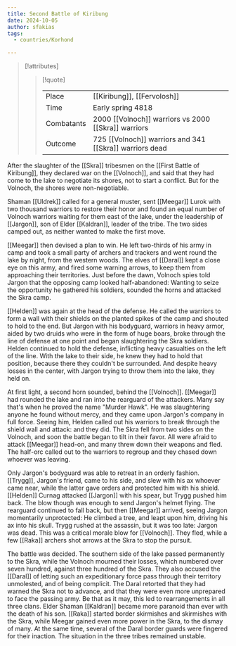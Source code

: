 ```yaml
---
title: Second Battle of Kiribung
date: 2024-10-05
author: sfakias
tags:
  - countries/Korhond

---
```

> [!attributes]
> 
> > [!quote]
> >
> > | | |
> > | --- | --- |
> > | Place | [[Kiribung]], [[Fervolosh]] |
> > | Time | Early spring 4818 |
> > | Combatants | 2000 [[Volnoch]] warriors vs 2000 [[Skra]] warriors |
> > | Outcome | 725 [[Volnoch]] warriors and 341 [[Skra]] warriors dead |

After the slaughter of the [[Skra]] tribesmen on the [[First Battle of Kiribung]], they declared war on the [[Volnoch]], and said that they had come to the lake to negotiate its shores, not to start a conflict. But for the Volnoch, the shores were non-negotiable.

Shaman [[Uldrek]] called for a general muster, sent [[Meegar]] Lurok with two thousand warriors to restore their honor and found an equal number of Volnoch warriors waiting for them east of the lake, under the leadership of [[Jargon]], son of Elder [[Kaldran]], leader of the tribe. The two sides camped out, as neither wanted to make the first move.

[[Meegar]] then devised a plan to win. He left two-thirds of his army in camp and took a small party of archers and trackers and went round the lake by night, from the western woods. The elves of [[Daral]] kept a close eye on this army, and fired some warning arrows, to keep them from approaching their territories. Just before the dawn, Volnoch spies told Jargon that the opposing camp looked half-abandoned: Wanting to seize the opportunity he gathered his soldiers, sounded the horns and attacked the Skra camp.

[[Helden]] was again at the head of the defense. He called the warriors to form a wall with their shields on the planted spikes of the camp and shouted to hold to the end. But Jargon with his bodyguard, warriors in heavy armor, aided by two druids who were in the form of huge boars, broke through the line of defense at one point and began slaughtering the Skra soldiers. Helden continued to hold the defense, inflicting heavy casualties on the left of the line. With the lake to their side, he knew they had to hold that position, because there they couldn't be surrounded. And despite heavy losses in the center, with Jargon trying to throw them into the lake, they held on.

At first light, a second horn sounded, behind the [[Volnoch]]. [[Meegar]] had rounded the lake and ran into the rearguard of the attackers. Many say that's when he proved the name "Murder Hawk". He was slaughtering anyone he found without mercy, and they came upon Jargon's company in full force. Seeing him, Helden called out his warriors to break through the shield wall and attack: and they did. The Skra fell from two sides on the Volnoch, and soon the battle began to tilt in their favor. All were afraid to attack [[Meegar]] head-on, and many threw down their weapons and fled. The half-orc called out to the warriors to regroup and they chased down whoever was leaving.

Only Jargon's bodyguard was able to retreat in an orderly fashion. [[Trygg]], Jargon's friend, came to his side, and slew with his ax whoever came near, while the latter gave orders and protected him with his shield. [[Helden]] Curnag attacked [[Jargon]] with his spear, but Trygg pushed him back. The blow though was enough to send Jargon's helmet flying. The rearguard continued to fall back, but then [[Meegar]] arrived, seeing Jargon momentarily unprotected: He climbed a tree, and leapt upon him, driving his ax into his skull. Trygg rushed at the assassin, but it was too late: Jargon was dead. This was a critical morale blow for [[Volnoch]]. They fled, while a few [[Raka]] archers shot arrows at the Skra to stop the pursuit.

The battle was decided. The southern side of the lake passed permanently to the Skra, while the Volnoch mourned their losses, which numbered over seven hundred, against three hundred of the Skra. They also accused the [[Daral]] of letting such an expeditionary force pass through their territory unmolested, and of being complicit. The Daral retorted that they had warned the Skra not to advance, and that they were even more unprepared to face the passing army. Be that as it may, this led to rearrangements in all three clans. Elder Shaman [[Kaldran]] became more paranoid than ever with the death of his son. [[Raka]] started border skirmishes and skirmishes with the Skra, while Meegar gained even more power in the Skra, to the dismay of many. At the same time, several of the Daral border guards were fingered for their inaction. The situation in the three tribes remained unstable.